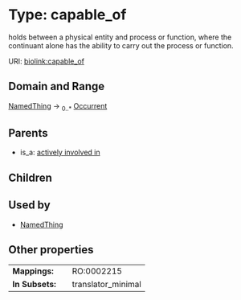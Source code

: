 
# Type: capable_of


holds between a physical entity and process or function, where the continuant alone has the ability to carry out the process or function.

URI: [biolink:capable_of](https://w3id.org/biolink/vocab/capable_of)


## Domain and Range

[NamedThing](NamedThing.md) ->  <sub>0..*</sub> [Occurrent](Occurrent.md)

## Parents

 *  is_a: [actively involved in](actively_involved_in.md)

## Children


## Used by

 * [NamedThing](NamedThing.md)

## Other properties

|  |  |  |
| --- | --- | --- |
| **Mappings:** | | RO:0002215 |
| **In Subsets:** | | translator_minimal |

